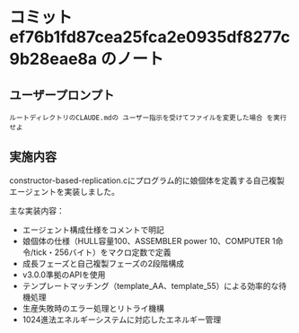 # コミット ef76b1fd87cea25fca2e0935df8277c9b28eae8a のノート

## ユーザープロンプト

```
ルートディレクトリのCLAUDE.mdの ユーザー指示を受けてファイルを変更した場合 を実行せよ
```

## 実施内容

constructor-based-replication.cにプログラム的に娘個体を定義する自己複製エージェントを実装しました。

主な実装内容：

- エージェント構成仕様をコメントで明記
- 娘個体の仕様（HULL容量100、ASSEMBLER power 10、COMPUTER 1命令/tick・256バイト）をマクロ定数で定義
- 成長フェーズと自己複製フェーズの2段階構成
- v3.0.0準拠のAPIを使用
- テンプレートマッチング（template_AA、template_55）による効率的な待機処理
- 生産失敗時のエラー処理とリトライ機構
- 1024進法エネルギーシステムに対応したエネルギー管理
